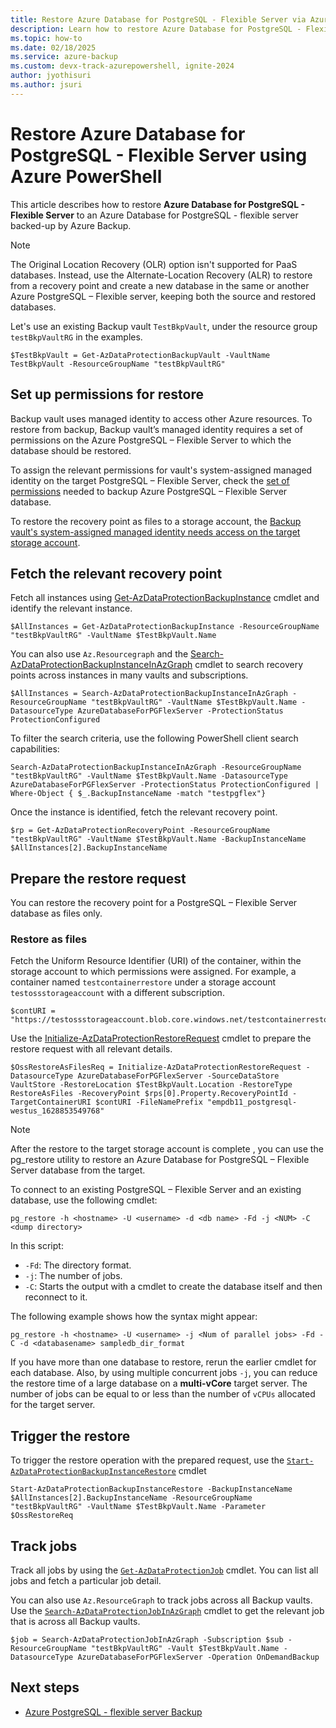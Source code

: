 ```yaml
---
title: Restore Azure Database for PostgreSQL - Flexible Server via Azure PowerShell
description: Learn how to restore Azure Database for PostgreSQL - Flexible Server using Azure PowerShell.
ms.topic: how-to
ms.date: 02/18/2025
ms.service: azure-backup
ms.custom: devx-track-azurepowershell, ignite-2024
author: jyothisuri
ms.author: jsuri
---
```


# Restore Azure Database for PostgreSQL - Flexible Server using Azure PowerShell

This article describes how to restore **Azure Database for PostgreSQL - Flexible Server** to an Azure Database for PostgreSQL - flexible server backed-up by Azure Backup.

>[!Note]
>The Original Location Recovery (OLR) option isn't supported for PaaS databases. Instead, use the Alternate-Location Recovery (ALR) to restore from a recovery point and create a new database in the same or another Azure PostgreSQL – Flexible server, keeping both the source and restored databases.

Let's use an existing Backup vault `TestBkpVault`, under the resource group `testBkpVaultRG` in the examples.

```azurepowershell-interactive
$TestBkpVault = Get-AzDataProtectionBackupVault -VaultName TestBkpVault -ResourceGroupName "testBkpVaultRG"
```

## Set up permissions for restore

Backup vault uses managed identity to access other Azure resources. To restore from backup, Backup vault’s managed identity requires a set of permissions on the Azure PostgreSQL – Flexible Server to which the database should be restored.

To assign the relevant permissions for vault's system-assigned managed identity on the target PostgreSQL – Flexible Server, check the [set of permissions](//azure/backup/backup-azure-database-postgresql-overview#set-of-permissions-needed-for-azure-postgresql-database-restore) needed to backup Azure PostgreSQL – Flexible Server database.

To restore the recovery point as files to a storage account, the [Backup vault's system-assigned managed identity needs access on the target storage account](./restore-azure-database-postgresql.md#restore-permissions-on-the-target-storage-account).

## Fetch the relevant recovery point

Fetch all instances using [Get-AzDataProtectionBackupInstance](/powershell/module/az.dataprotection/get-azdataprotectionbackupinstance) cmdlet and identify the relevant instance.

```azurepowershell-interactive
$AllInstances = Get-AzDataProtectionBackupInstance -ResourceGroupName "testBkpVaultRG" -VaultName $TestBkpVault.Name

```

You can also use `Az.Resourcegraph` and the [Search-AzDataProtectionBackupInstanceInAzGraph](/powershell/module/az.dataprotection/search-azdataprotectionbackupinstanceinazgraph) cmdlet to search recovery points across instances in many vaults and subscriptions.

```azurepowershell-interactive
$AllInstances = Search-AzDataProtectionBackupInstanceInAzGraph -ResourceGroupName "testBkpVaultRG" -VaultName $TestBkpVault.Name -DatasourceType AzureDatabaseForPGFlexServer -ProtectionStatus ProtectionConfigured
```

To filter the search criteria, use the following PowerShell client search capabilities:

```azurepowershell-interactive
Search-AzDataProtectionBackupInstanceInAzGraph -ResourceGroupName "testBkpVaultRG" -VaultName $TestBkpVault.Name -DatasourceType AzureDatabaseForPGFlexServer -ProtectionStatus ProtectionConfigured | Where-Object { $_.BackupInstanceName -match "testpgflex"}
```

Once the instance is identified, fetch the relevant recovery point.

```azurepowershell-interactive
$rp = Get-AzDataProtectionRecoveryPoint -ResourceGroupName "testBkpVaultRG" -VaultName $TestBkpVault.Name -BackupInstanceName $AllInstances[2].BackupInstanceName
```

## Prepare the restore request

You can restore the recovery point for a PostgreSQL – Flexible Server database as files only.

### Restore as files

Fetch the Uniform Resource Identifier (URI) of the container, within the storage account to which permissions were assigned. For example, a container named `testcontainerrestore` under a storage account `testossstorageaccount` with a different subscription.

```azurepowershell-interactive
$contURI = "https://testossstorageaccount.blob.core.windows.net/testcontainerrestore"
```

Use the [Initialize-AzDataProtectionRestoreRequest](/powershell/module/az.dataprotection/initialize-azdataprotectionrestorerequest) cmdlet to prepare the restore request with all relevant details.

```azurepowershell-interactive
$OssRestoreAsFilesReq = Initialize-AzDataProtectionRestoreRequest -DatasourceType AzureDatabaseForPGFlexServer -SourceDataStore VaultStore -RestoreLocation $TestBkpVault.Location -RestoreType RestoreAsFiles -RecoveryPoint $rps[0].Property.RecoveryPointId -TargetContainerURI $contURI -FileNamePrefix "empdb11_postgresql-westus_1628853549768"
```

>[!Note]
>After the restore to the target storage account is complete , you can use the pg_restore utility to restore an Azure Database for PostgreSQL – Flexible Server database from the target.

To connect to an existing PostgreSQL – Flexible Server and an existing database, use the following cmdlet:

```azurepowershell-interactive
pg_restore -h <hostname> -U <username> -d <db name> -Fd -j <NUM> -C <dump directory>
```

In this script:

- `-Fd`: The directory format.
- `-j`: The number of jobs.
- `-C`: Starts the output with a cmdlet to create the database itself and then reconnect to it.

The following example shows how the syntax might appear:

```azurepowershell-interactive
pg_restore -h <hostname> -U <username> -j <Num of parallel jobs> -Fd -C -d <databasename> sampledb_dir_format
```

If you have more than one database to restore, rerun the earlier cmdlet for each database.
Also, by using multiple concurrent jobs `-j`, you can reduce the restore time of a large database on a **multi-vCore** target server. The number of jobs can be equal to or less than the number of `vCPUs` allocated for the target server.

## Trigger the restore

To trigger the restore operation with the prepared request, use the [`Start-AzDataProtectionBackupInstanceRestore`](/powershell/module/az.dataprotection/start-azdataprotectionbackupinstancerestore) cmdlet 

```azurepowershell-interactive
Start-AzDataProtectionBackupInstanceRestore -BackupInstanceName $AllInstances[2].BackupInstanceName -ResourceGroupName "testBkpVaultRG" -VaultName $TestBkpVault.Name -Parameter $OssRestoreReq
```

## Track jobs

Track all jobs by using the [`Get-AzDataProtectionJob`](/powershell/module/az.dataprotection/get-azdataprotectionjob) cmdlet. You can list all jobs and fetch a particular job detail.

You can also use `Az.ResourceGraph` to track jobs across all Backup vaults. Use the [`Search-AzDataProtectionJobInAzGraph`](/powershell/module/az.dataprotection/search-azdataprotectionjobinazgraph) cmdlet to get the relevant job that is across all Backup vaults.

```azurepowershell-interactive
$job = Search-AzDataProtectionJobInAzGraph -Subscription $sub -ResourceGroupName "testBkpVaultRG" -Vault $TestBkpVault.Name -DatasourceType AzureDatabaseForPGFlexServer -Operation OnDemandBackup
```

## Next steps

- [Azure PostgreSQL - flexible server Backup](backup-azure-database-postgresql-flex-overview.md)
